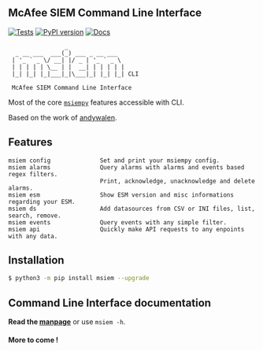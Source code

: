 ## McAfee SIEM Command Line Interface

[![Tests](https://github.com/mfesiem/msiem/workflows/test/badge.svg)](https://github.com/mfesiem/msiem/actions)
[![PyPI version](https://badge.fury.io/py/msiem.svg)](https://pypi.org/project/msiem/)
[![Docs](https://img.shields.io/badge/-manpage-blue)](https://mfesiem.github.io/docs/msiem/index.html)

```
                _                
  _ __ ___  ___(_) ___ _ __ ___  
 | '_ ` _ \/ __| |/ _ | '_ ` _ \ 
 | | | | | \__ | |  __| | | | | |
 |_| |_| |_|___|_|\___|_| |_| |_| CLI
     
 McAfee SIEM Command Line Interface
```

Most of the core [`msiempy`](https://github.com/mfesiem/msiempy) features accessible with CLI.  

Based on the work of [andywalen](https://github.com/andywalden).  

## Features

    msiem config              Set and print your msiempy config.
    msiem alarms              Query alarms with alarms and events based regex filters. 
                              Print, acknowledge, unacknowledge and delete alarms.
    msiem esm                 Show ESM version and misc informations regarding your ESM.
    msiem ds                  Add datasources from CSV or INI files, list, search, remove.
    msiem events              Query events with any simple filter.
    msiem api                 Quickly make API requests to any enpoints with any data.

## Installation
```bash
$ python3 -m pip install msiem --upgrade
```

## Command Line Interface documentation
**Read the [manpage](https://mfesiem.github.io/docs/msiem/)** or use `msiem -h`.  

#### More to come !

